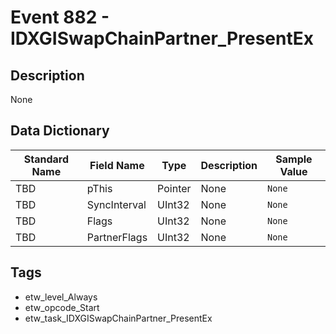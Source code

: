 # Event 882 - IDXGISwapChainPartner_PresentEx

## Description
None

## Data Dictionary
|Standard Name|Field Name|Type|Description|Sample Value|
|---|---|---|---|---|
|TBD|pThis|Pointer|None|`None`|
|TBD|SyncInterval|UInt32|None|`None`|
|TBD|Flags|UInt32|None|`None`|
|TBD|PartnerFlags|UInt32|None|`None`|

## Tags
* etw_level_Always
* etw_opcode_Start
* etw_task_IDXGISwapChainPartner_PresentEx